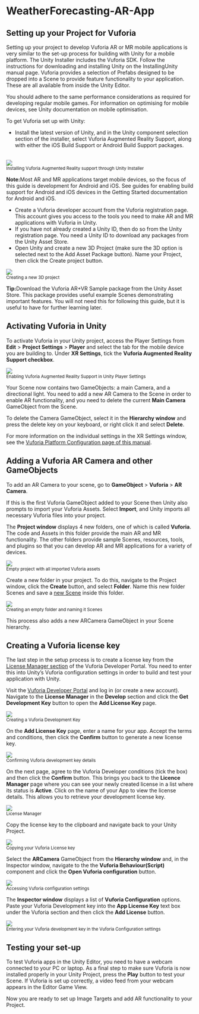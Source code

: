 # WeatherForecasting-AR-App




<h2>Setting up your Project for Vuforia</h2>
<p>Setting up your project to develop Vuforia AR or MR mobile applications is very similar to the set-up process for building with Unity for a mobile platform. The Unity Installer includes the Vuforia SDK. Follow the instructions for downloading and installing Unity on the InstallingUnity manual page. Vuforia provides a selection of Prefabs designed to be dropped into a Scene to provide feature functionality to your application. These are all available from inside the Unity Editor.</p>
<p>You should adhere to the same performance considerations as required for developing regular mobile games. For information on optimising for mobile devices, see Unity documentation on mobile optimisation.</p>
<p>To get Vuforia set up with Unity:</p>
<ul>
<li>Install the latest version of Unity, and in the Unity component selection section of the installer, select Vuforia Augmented Reality Support, along with either the iOS Build Support or Android Build Support packages.</li></ul><br>
<img src="https://docs.unity3d.com/2017.3/Documentation/uploads/Main/installing_vuforia.png"><br>
<small>Installing Vuforia Augmented Reality support through Unity Installer</small>
<p><b>Note:</b>Most AR and MR applications target mobile devices, so the focus of this guide is development for Android and iOS. See guides for enabling build support for Android and iOS devices in the Getting Started documentation for Android and iOS.<br></p>
<ul>
<li>Create a Vuforia developer account from the Vuforia registration page. This account gives you access to the tools you need to make AR and MR applications with Vuforia in Unity.</li>
<li>If you have not already created a Unity ID, then do so from the Unity registration page. You need a Unity ID to download any packages from the Unity Asset Store.</li>
<li>Open Unity and create a new 3D Project (make sure the 3D option is selected next to the Add Asset Package button). Name your Project, then click the Create project button.</li>
</ul>
<img src="https://docs.unity3d.com/2017.3/Documentation/uploads/Main/new_project.png"></body><br>
<small>Creating a new 3D project</small>
<p><b>Tip:</b>Download the Vuforia AR+VR Sample package from the Unity Asset Store. This package provides useful example Scenes demonstrating important features. You will not need this for following this guide, but it is useful to have for further learning later.</p>
<h2>Activating Vuforia in Unity</h2>
<p>To activate Vuforia in your Unity project, access the Player Settings from <b>Edit</b> > <b>Project Settings</b> > <b>Player</b> and select the tab for the mobile device you are building to. Under <b>XR Settings</b>, tick the <b>Vuforia Augmented Reality Support checkbox</b>.</p>
<img src="https://docs.unity3d.com/2017.3/Documentation/uploads/Main/vuforia_ar_support.png"><br>
<small>Enabling Vuforia Augmented Reality Support in Unity Player Settings</small>
<p>Your Scene now contains two GameObjects: a main Camera, and a directional light. You need to add a new AR Camera to the Scene in order to enable AR functionality, and you need to delete the current <b>Main Camera</b> GameObject from the Scene.</p>
<p>To delete the Camera GameObject, select it in the <b>Hierarchy window</b> and press the delete key on your keyboard, or right click it and select <b>Delete</b>.</p>
<p>For more information on the individual settings in the XR Settings window, see the <u>Vuforia Platform Configuration page of this manual</u>.</p>
<h2>Adding a Vuforia AR Camera and other GameObjects</h2>
<p>To add an AR Camera to your scene, go to <b>GameObject</b> > <b>Vuforia</b> > <b>AR Camera</b>.</p>
<p>If this is the first Vuforia GameObject added to your Scene then Unity also prompts to import your Vuforia Assets. Select <b>Import</b>, and Unity imports all necessary Vuforia files into your project.</p>
<p>The <b>Project window</b> displays 4 new folders, one of which is called <b>Vuforia</b>. The code and Assets in this folder provide the main AR and MR functionality. The other folders provide sample Scenes, resources, tools, and plugins so that you can develop AR and MR applications for a variety of devices.</p>
<img src="https://docs.unity3d.com/2017.3/Documentation/uploads/Main/Importing_assets.png"><br>
<small>Empty project with all imported Vuforia assets</small>
<p>Create a new folder in your project. To do this, navigate to the Project window, click the <b>Create</b> button, and select <b>Folder</b>. Name this new folder Scenes and save a <u>new Scene</u> inside this folder.</p>
<img src="https://docs.unity3d.com/2017.3/Documentation/uploads/Main/New_folder.png"><br>
<small>Creating an empty folder and naming it Scenes</small>
<p>This process also adds a new ARCamera GameObject in your Scene hierarchy.</p>
<h2>Creating a Vuforia license key</h2>
<p>The last step in the setup process is to create a license key from the <u>License Manager section</u> of the Vuforia Developer Portal. You need to enter this into Unity’s Vuforia configuration settings in order to build and test your application with Unity.</p>
<p>Visit the <u>Vuforia Developer Portal</u> and log in (or create a new account). Navigate to the <b>License Manager</b> in the <b>Develop</b> section and click the <b>Get Development Key</b> button to open the <b>Add License Key</b> page.</p>
<img src="https://docs.unity3d.com/2017.3/Documentation/uploads/Main/creating_dev_key.png"><br>
<small>Creating a Vuforia Development Key</small>
<p>On the <b>Add License Key</b> page, enter a name for your app. Accept the terms and conditions, then click the <b>Confirm</b> button to generate a new license key.</p>
<img src="https://docs.unity3d.com/2017.3/Documentation/uploads/Main/vuforia_dev_key_details.png"><br>
<small>Confirming Vuforia development key details</small>
<p>On the next page, agree to the Vuforia Developer conditions (tick the box) and then click the <b>Confirm</b> button. This brings you back to the <b>Licence Manager</b> page where you can see your newly created license in a list where its status is <b>Active</b>. Click on the name of your App to view the license details. This allows you to retrieve your development license key.</p>
<img src="https://docs.unity3d.com/2017.3/Documentation/uploads/Main/license_manager.png"><br>
<small>License Manager</small>
<p>Copy the license key to the clipboard and navigate back to your Unity Project.</p>
<img src="https://docs.unity3d.com/2017.3/Documentation/uploads/Main/copying_license_key.png"><br>
<small>Copying your Vuforia License key</small>
<p>Select the <b>ARCamera</b> GameObject from the <b>Hierarchy window</b> and, in the Inspector window, navigate to the the <b>Vuforia Behaviour(Script)</b> component and click the <b>Open Vuforia configuration</b> button.</p>
<img src="https://docs.unity3d.com/2017.3/Documentation/uploads/Main/config_settings.png"><br>
<small>Accessing Vuforia configuration settings</small>
<p>The <b>Inspector window</b> displays a list of <b>Vuforia Configuration</b> options. Paste your Vuforia Development key into the <b>App License Key</b> text box under the Vuforia section and then click the <b>Add License</b> button.</p>
<img src="https://docs.unity3d.com/2017.3/Documentation/uploads/Main/entering_key.png"><br>
<small>Entering your Vuforia development key in the Vuforia Configuration settings</small>
<h2>Testing your set-up</h2>
<p>To test Vuforia apps in the Unity Editor, you need to have a webcam connected to your PC or laptop. As a final step to make sure Vuforia is now installed properly in your Unity Project, press the <b>Play</b> button to test your Scene. If Vuforia is set up correctly, a video feed from your webcam appears in the Editor Game View.</p>
<p>Now you are ready to set up Image Targets and add AR functionality to your Project.</p>
